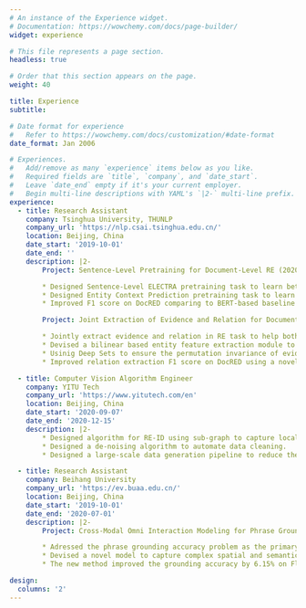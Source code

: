 ```yaml
---
# An instance of the Experience widget.
# Documentation: https://wowchemy.com/docs/page-builder/
widget: experience

# This file represents a page section.
headless: true

# Order that this section appears on the page.
weight: 40

title: Experience
subtitle:

# Date format for experience
#   Refer to https://wowchemy.com/docs/customization/#date-format
date_format: Jan 2006

# Experiences.
#   Add/remove as many `experience` items below as you like.
#   Required fields are `title`, `company`, and `date_start`.
#   Leave `date_end` empty if it's your current employer.
#   Begin multi-line descriptions with YAML's `|2-` multi-line prefix.
experience:
  - title: Research Assistant
    company: Tsinghua University, THUNLP
    company_url: 'https://nlp.csai.tsinghua.edu.cn/'
    location: Beijing, China
    date_start: '2019-10-01'
    date_end: ''
    description: |2-
        Project: Sentence-Level Pretraining for Document-Level RE (2020.07 ~ 2021.03)

        * Designed Sentence-Level ELECTRA pretraining task to learn better sentence representation from large corpus.
        * Designed Entity Context Prediction pretraining task to learn better entity representation from large corpus.
        * Improved F1 score on DocRED comparing to BERT-based baseline by fine-tuning using devised tasks.

        Project: Joint Extraction of Evidence and Relation for Document-Level RE (2019.10 ~ 2020.05)

        * Jointly extract evidence and relation in RE task to help both evidence extraction and relation extraction.
        * Devised a bilinear based entity feature extraction module to improve the relation extraction performance.
        * Usinig Deep Sets to ensure the permutation invariance of evidences and using beam search to improve efficiency.
        * Improved relation extraction F1 score on DocRED using a novel evidence-guided-attention mechanism.

  - title: Computer Vision Algorithm Engineer
    company: YITU Tech
    company_url: 'https://www.yitutech.com/en'
    location: Beijing, China
    date_start: '2020-09-07'
    date_end: '2020-12-15'
    description: |2-
        * Designed algorithm for RE-ID using sub-graph to capture local context, which was further used in downstream real applications.
        * Designed a de-noising algorithm to automate data cleaning.
        * Designed a large-scale data generation pipeline to reduce the cost of manual labeling.

  - title: Research Assistant
    company: Beihang University
    company_url: 'https://ev.buaa.edu.cn/'
    location: Beijing, China
    date_start: '2019-10-01'
    date_end: '2020-07-01'
    description: |2-
        Project: Cross-Modal Omni Interaction Modeling for Phrase Grounding

        * Adressed the phrase grounding accuracy problem as the primary researcher.
        * Devised a novel model to capture complex spatial and semantic relationship among image regions and phrases through multi-level multi-modal interaction.
        * The new method improved the grounding accuracy by 6.15% on Flickr30K Entities and 21.25% on ReferItGame.

design:
  columns: '2'
---
```

